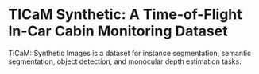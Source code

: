 # TICaM Synthetic: A Time-of-Flight In-Car Cabin Monitoring Dataset

TiCaM: Synthetic Images is a dataset for instance segmentation, semantic segmentation, object detection, and monocular depth estimation tasks.